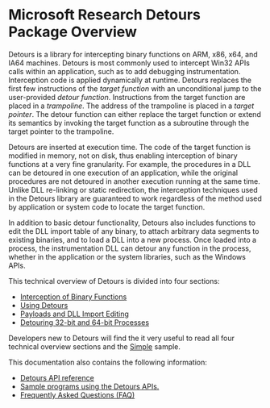 Microsoft Research Detours Package Overview
===========================================

Detours is a library for intercepting binary functions on ARM, x86, x64,
and IA64 machines. Detours is most commonly used to intercept Win32
APIs calls within an application, such as to add debugging
instrumentation. Interception code is applied dynamically at runtime.
Detours replaces the first few instructions of the *target function*
with an unconditional jump to the user-provided *detour function*.
Instructions from the target function are placed in a *trampoline*. The
address of the trampoline is placed in a *target pointer*. The detour
function can either replace the target function or extend its semantics
by invoking the target function as a subroutine through the target
pointer to the trampoline.

Detours are inserted at execution time. The code of the target function
is modified in memory, not on disk, thus enabling interception of binary
functions at a very fine granularity. For example, the procedures in a
DLL can be detoured in one execution of an application, while the
original procedures are not detoured in another execution running at the
same time. Unlike DLL re-linking or static redirection, the interception
techniques used in the Detours library are guaranteed to work regardless
of the method used by application or system code to locate the target
function.

In addition to basic detour functionality, Detours also includes
functions to edit the DLL import table of any binary, to attach
arbitrary data segments to existing binaries, and to load a DLL into a
new process. Once loaded into a process, the instrumentation DLL can
detour any function in the process, whether in the application or the
system libraries, such as the Windows APIs.

This technical overview of Detours is divided into four sections:

-   [Interception of Binary Functions](OverviewInterception.md)
-   [Using Detours](OverviewUsing.md)
-   [Payloads and DLL Import Editing](OwerviewPayloads.md)
-   [Detouring 32-bit and 64-bit Processes](OverviewHelpers.md)

Developers new to Detours will find the it very useful to read all four
technical overview sections and the [Simple](SampleSimple.md) sample.

This documentation also contains the following information:

-   [Detours API reference](Reference.md)
-   [Sample programs using the Detours APIs.](Samples.md)
-   [Frequently Asked Questions (FAQ)](FAQ.md)

